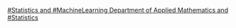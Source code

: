 [#Statistics and #MachineLearning   Department of Applied Mathematics and #Statistics](https://qi.tc/qi/118222)